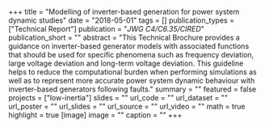 +++
title = "Modelling of inverter-based generation for power system dynamic studies"
date = "2018-05-01"
tags = []
publication_types = ["Technical Report"]
publication = "_JWG C4/C6.35/CIRED_"
publication_short = ""
abstract = "This Technical Brochure provides a guidance on inverter-based generator models with associated functions that should be used for specific phenomena such as frequency deviation, large voltage deviation and long-term voltage deviation. This guideline helps to reduce the computational burden when performing simulations as well as to represent more accurate power system dynamic behaviour with inverter-based generators following faults."
summary = ""
featured = false
projects = ["low-inertia"]
slides = ""
url_code = ""
url_dataset = ""
url_poster = ""
url_slides = ""
url_source = ""
url_video = ""
math = true
highlight = true
[image]
image = ""
caption = ""
+++

